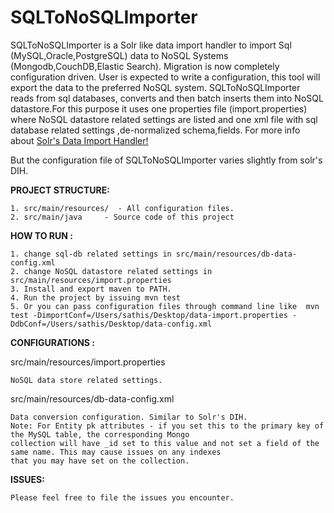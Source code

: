 SQLToNoSQLImporter
==================


SQLToNoSQLImporter is a Solr like data import handler to import Sql (MySQL,Oracle,PostgreSQL) data to NoSQL Systems (Mongodb,CouchDB,Elastic Search).
	Migration is now completely configuration driven. User is expected to write a configuration, this tool will export the data to the preferred NoSQL system.
	SQLToNoSQLImporter reads from sql databases, converts and then batch inserts them into NoSQL datastore.For this purpose it uses one properties file (import.properties) where NoSQL datastore related settings are listed and one xml file with sql database related settings ,de-normalized schema,fields.
	For more info about [Solr's Data Import Handler!](http://wiki.apache.org/solr/DataImportHandler#Configuration_in_data-config.xml)

But the configuration file of SQLToNoSQLImporter varies slightly from solr's DIH.


**PROJECT STRUCTURE:**

	1. src/main/resources/ 	- All configuration files.
	2. src/main/java	 - Source code of this project

**HOW TO RUN :**

    1. change sql-db related settings in src/main/resources/db-data-config.xml
	2. change NoSQL datastore related settings in src/main/resources/import.properties
	3. Install and export maven to PATH.
	4. Run the project by issuing mvn test
	5. Or you can pass configuration files through command line like  mvn test -DimportConf=/Users/sathis/Desktop/data-import.properties -DdbConf=/Users/sathis/Desktop/data-config.xml

**CONFIGURATIONS :**

   src/main/resources/import.properties

	NoSQL data store related settings.

   src/main/resources/db-data-config.xml

	Data conversion configuration. Similar to Solr's DIH.
	Note: For Entity pk attributes - if you set this to the primary key of the MySQL table, the corresponding Mongo
	collection will have _id set to this value and not set a field of the same name. This may cause issues on any indexes
	that you may have set on the collection.


**ISSUES:**

    Please feel free to file the issues you encounter.


